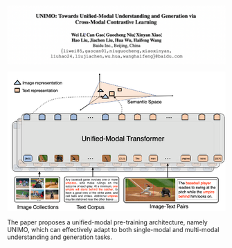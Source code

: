 ![UNIMO](paper.png)

![UNIMO](UnifModal.png)

The paper proposes a unified-modal pre-training architecture, namely UNIMO, which can effectively adapt to both single-modal and multi-modal understanding and generation tasks.
